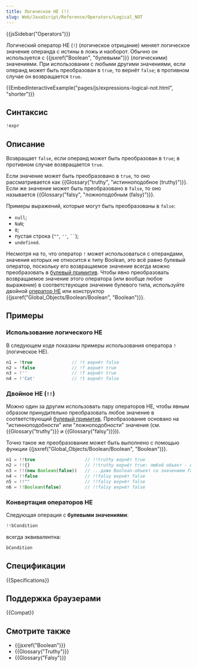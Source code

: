 ```yaml
---
title: Логическое НЕ (!)
slug: Web/JavaScript/Reference/Operators/Logical_NOT
---
```

{{jsSidebar("Operators")}}

Логический оператор НЕ (`!`) (логическое отрицание) меняет логическое значение операнда с истины в ложь и наоборот. Обычно он используется с {{jsxref("Boolean", "булевыми")}} (логическими) значениями. При использовании с любыми другими значениями, если операнд может быть преобразован в `true`, то вернёт `false`; в противном случае он возвращается `true`.

{{EmbedInteractiveExample("pages/js/expressions-logical-not.html", "shorter")}}

## Синтаксис

```js
!expr
```

## Описание

Возвращает `false`, если операнд может быть преобразован в `true`; в противном случае возвращается `true`.

Если значение может быть преобразовано в `true`, то оно рассматривается как {{Glossary("truthy", "истинноподобное (truthy)")}}. Если же значение может быть преобразовано в `false`, то оно называется {{Glossary("falsy", "ложноподобным (falsy)")}}.

Примеры выражений, которые могут быть преобразованы в `false`:

- `null`;
- `NaN`;
- `0`;
- пустая строка (`""`, `''`, ` `` `);
- `undefined`.

Несмотря на то, что оператор `!` может использоваться с операндами, значения которых не относится к типу Boolean, это всё равно булевый оператор, поскольку его возвращаемое значение всегда можно преобразовать в [булевый примитив](/ru/docs/Web/JavaScript/Data_structures#Boolean_type). Чтобы явно преобразовать возвращаемое значение этого оператора (или вообще любое выражение) в соответствующее значение булевого типа, используйте двойной [оператор НЕ](/ru/docs/Web/JavaScript/Reference/Operators/Logical_Operators#Logical_NOT) или конструктор {{jsxref("Global_Objects/Boolean/Boolean", "Boolean")}}.

## Примеры

### Использование логического НЕ

В следующем коде показаны примеры использования оператора `!` (логическое НЕ).

```js
n1 = !true               // !t вернёт false
n2 = !false              // !f вернёт true
n3 = !''                 // !f вернёт true
n4 = !'Cat'              // !t вернёт false
```

### Двойное НЕ (`!!`)

Можно один за другим использовать пару операторов НЕ, чтобы явным образом принудительно преобразовать любое значение в соответствующий [булевый примитив](/ru/docs/Web/JavaScript/Data_structures#Boolean_type).
Преобразование основано на "истинноподобности" или "ложноподобности" значения (см. {{Glossary("truthy")}} и {{Glossary("falsy")}})).

Точно такое же преобразование может быть выполнено с помощью функции {{jsxref("Global_Objects/Boolean/Boolean",
  "Boolean")}}.

```js
n1 = !!true                   // !!truthy вернёт true
n2 = !!{}                     // !!truthy вернёт true: любой объект - истинноподобный...
n3 = !!(new Boolean(false))   // ...даже Boolean-объект со значением false из вызова .valueOf()!
n4 = !!false                  // !!falsy вернёт false
n5 = !!""                     // !!falsy вернёт false
n6 = !!Boolean(false)         // !!falsy вернёт false
```

### Конвертация операторов НЕ

Следующая операция с **булевыми значениями**:

```js
!!bCondition
```

всегда эквивалентна:

```js
bCondition
```

## Спецификации

{{Specifications}}

## Поддержка браузерами

{{Compat}}

## Смотрите также

- {{jsxref("Boolean")}}
- {{Glossary("Truthy")}}
- {{Glossary("Falsy")}}
